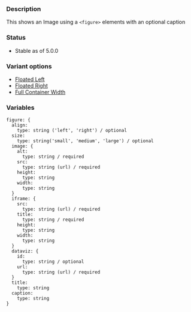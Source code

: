 ### Description
This shows an Image using a `<figure>` elements with an optional caption

### Status
* Stable as of 5.0.0

### Variant options
* [Floated Left](/?p=atoms-figure-left)
* [Floated Right](/?p=atoms-figure-right)
* [Full Container Width](/?p=atoms-figure-full)


### Variables
~~~
figure: {
  align:
    type: string ('left', 'right') / optional
  size:
    type: string('small', 'medium', 'large') / optional
  image: {
    alt:
      type: string / required
    src:
      type: string (url) / required
    height:
      type: string
    width:
      type: string
  }
  iframe: {
    src:
      type: string (url) / required
    title:
      type: string / required
    height:
      type: string
    width:
      type: string
  }
  dataviz: {
    id:
      type: string / optional
    url:
      type: string (url) / required
  }
  title:
    type: string
  caption:
    type: string
}
~~~
